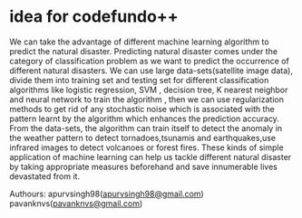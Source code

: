 # idea for codefundo++
We can take the advantage of different machine learning algorithm to predict the natural disaster. Predicting natural disaster comes under the category of classification problem as we want to predict the occurrence of different natural disasters. We can use large data-sets(satellite image data), divide them into training set and testing set for different classification algorithms like logistic regression, SVM , decision tree, K nearest  neighbor and neural network to train the algorithm , then we can use regularization methods to get rid of any stochastic noise which is associated with the pattern learnt by the algorithm which enhances the prediction accuracy. From the data-sets, the algorithm can train itself to detect the anomaly in the weather pattern to detect tornadoes,tsunamis and earthquakes,use infrared images to detect volcanoes or forest fires. These kinds of simple application of machine learning can help us tackle different natural disaster by taking appropriate measures beforehand and save innumerable lives devastated from it.


Authours:
apurvsingh98(apurvsingh98@gmail.com)
pavanknvs(pavanknvs@gmail.com)
